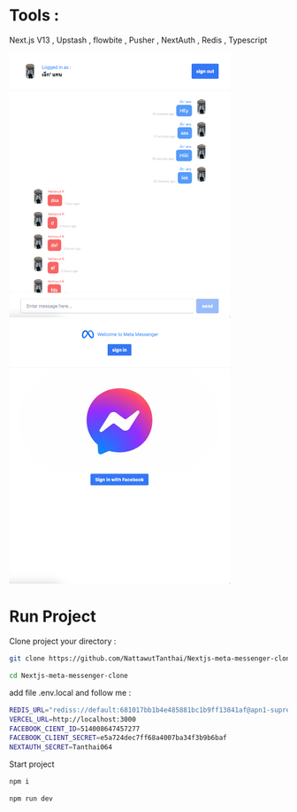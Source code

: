 # Tools : 
Next.js V13 , Upstash , flowbite , Pusher , NextAuth , Redis , Typescript 


<img src="./app-1.png" width="400" >

<img src="./app-2.png" width="400" >

# Run Project

Clone project your directory :
```bash
git clone https://github.com/NattawutTanthai/Nextjs-meta-messenger-clone.git
```
```bash
cd Nextjs-meta-messenger-clone
```

add file .env.local and follow me :
```bash
REDIS_URL="rediss://default:681017bb1b4e485881bc1b9ff13841af@apn1-supreme-snake-33041.upstash.io:33041"
VERCEL_URL=http://localhost:3000
FACEBOOK_CIENT_ID=514008647457277
FACEBOOK_CLIENT_SECRET=e5a724dec7ff68a4007ba34f3b9b6baf
NEXTAUTH_SECRET=Tanthai064
```

Start project
```bash
npm i
```

```bash
npm run dev
```
